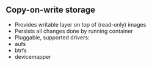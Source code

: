 ## Copy-on-write storage

- Provides writable layer on top of (read-only) images
- Persists all changes done by running container
- Pluggable, supported drivers:
- aufs
- btrfs
- devicemapper

</div>
